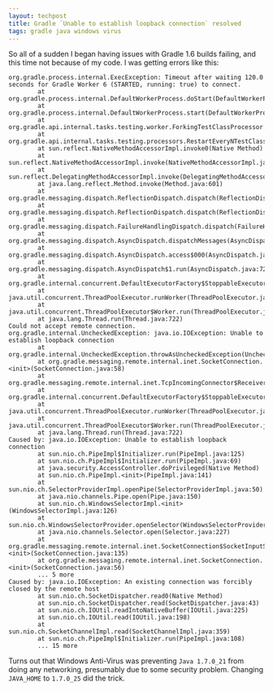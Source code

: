 ```yaml
---
layout: techpost
title: Gradle `Unable to establish loopback connection` resolved
tags: gradle java windows virus
---
```


So all of a sudden I began having issues with Gradle 1.6 builds failing, and this time not because of my code. I was getting errors like this:

    org.gradle.process.internal.ExecException: Timeout after waiting 120.0 seconds for Gradle Worker 6 (STARTED, running: true) to connect.
            at org.gradle.process.internal.DefaultWorkerProcess.doStart(DefaultWorkerProcess.java:137)
            at org.gradle.process.internal.DefaultWorkerProcess.start(DefaultWorkerProcess.java:114)
            at org.gradle.api.internal.tasks.testing.worker.ForkingTestClassProcessor.processTestClass(ForkingTestClassProcessor.java:63)
            at org.gradle.api.internal.tasks.testing.processors.RestartEveryNTestClassProcessor.processTestClass(RestartEveryNTestClassProcessor.java:45)
            at sun.reflect.NativeMethodAccessorImpl.invoke0(Native Method)
            at sun.reflect.NativeMethodAccessorImpl.invoke(NativeMethodAccessorImpl.java:57)
            at sun.reflect.DelegatingMethodAccessorImpl.invoke(DelegatingMethodAccessorImpl.java:43)
            at java.lang.reflect.Method.invoke(Method.java:601)
            at org.gradle.messaging.dispatch.ReflectionDispatch.dispatch(ReflectionDispatch.java:35)
            at org.gradle.messaging.dispatch.ReflectionDispatch.dispatch(ReflectionDispatch.java:24)
            at org.gradle.messaging.dispatch.FailureHandlingDispatch.dispatch(FailureHandlingDispatch.java:29)
            at org.gradle.messaging.dispatch.AsyncDispatch.dispatchMessages(AsyncDispatch.java:132)
            at org.gradle.messaging.dispatch.AsyncDispatch.access$000(AsyncDispatch.java:33)
            at org.gradle.messaging.dispatch.AsyncDispatch$1.run(AsyncDispatch.java:72)
            at org.gradle.internal.concurrent.DefaultExecutorFactory$StoppableExecutorImpl$1.run(DefaultExecutorFactory.java:66)
            at java.util.concurrent.ThreadPoolExecutor.runWorker(ThreadPoolExecutor.java:1145)
            at java.util.concurrent.ThreadPoolExecutor$Worker.run(ThreadPoolExecutor.java:615)
            at java.lang.Thread.run(Thread.java:722)
    Could not accept remote connection.
    org.gradle.internal.UncheckedException: java.io.IOException: Unable to establish loopback connection
            at org.gradle.internal.UncheckedException.throwAsUncheckedException(UncheckedException.java:39)
            at org.gradle.messaging.remote.internal.inet.SocketConnection.<init>(SocketConnection.java:58)
            at org.gradle.messaging.remote.internal.inet.TcpIncomingConnector$Receiver.run(TcpIncomingConnector.java:119)
            at org.gradle.internal.concurrent.DefaultExecutorFactory$StoppableExecutorImpl$1.run(DefaultExecutorFactory.java:66)
            at java.util.concurrent.ThreadPoolExecutor.runWorker(ThreadPoolExecutor.java:1145)
            at java.util.concurrent.ThreadPoolExecutor$Worker.run(ThreadPoolExecutor.java:615)
            at java.lang.Thread.run(Thread.java:722)
    Caused by: java.io.IOException: Unable to establish loopback connection
            at sun.nio.ch.PipeImpl$Initializer.run(PipeImpl.java:125)
            at sun.nio.ch.PipeImpl$Initializer.run(PipeImpl.java:69)
            at java.security.AccessController.doPrivileged(Native Method)
            at sun.nio.ch.PipeImpl.<init>(PipeImpl.java:141)
            at sun.nio.ch.SelectorProviderImpl.openPipe(SelectorProviderImpl.java:50)
            at java.nio.channels.Pipe.open(Pipe.java:150)
            at sun.nio.ch.WindowsSelectorImpl.<init>(WindowsSelectorImpl.java:126)
            at sun.nio.ch.WindowsSelectorProvider.openSelector(WindowsSelectorProvider.java:44)
            at java.nio.channels.Selector.open(Selector.java:227)
            at org.gradle.messaging.remote.internal.inet.SocketConnection$SocketInputStream.<init>(SocketConnection.java:135)
            at org.gradle.messaging.remote.internal.inet.SocketConnection.<init>(SocketConnection.java:56)
            ... 5 more
    Caused by: java.io.IOException: An existing connection was forcibly closed by the remote host
            at sun.nio.ch.SocketDispatcher.read0(Native Method)
            at sun.nio.ch.SocketDispatcher.read(SocketDispatcher.java:43)
            at sun.nio.ch.IOUtil.readIntoNativeBuffer(IOUtil.java:225)
            at sun.nio.ch.IOUtil.read(IOUtil.java:198)
            at sun.nio.ch.SocketChannelImpl.read(SocketChannelImpl.java:359)
            at sun.nio.ch.PipeImpl$Initializer.run(PipeImpl.java:108)
            ... 15 more


Turns out that Windows Anti-Virus was preventing `Java 1.7.0_21` from doing any networking, presumably due to some security problem. Changing `JAVA_HOME` to `1.7.0_25` did the trick.
